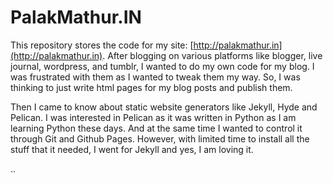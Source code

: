 PalakMathur.IN
===============

 This repository stores the code for my site: [http://palakmathur.in](http://palakmathur.in).
 After blogging on various platforms like blogger, live journal, wordpress, 
 and tumblr, I wanted to do my own code for my blog. I was frustrated with 
 them as I wanted to tweak them my way. So, I was thinking to just write html 
 pages for my blog posts and publish them. 

 Then I came to know about static website generators like Jekyll, Hyde and Pelican. 
 I was interested in Pelican as it was written in Python as I am learning Python these 
 days. And at the same time I wanted to control it through Git and Github Pages. However, 
 with limited time to install all the stuff that it needed, I went for Jekyll and yes, I 
 am loving it. 

.. 
 
